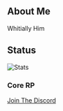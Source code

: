 ## About Me

Whitially Him

## Status

![Stats](https://github-readme-stats.vercel.app/api?username=Keohh&show_icons=true&theme=dracula)

### Core RP
[Join The Discord](discord.gg/8Pe3Vrjs6a)
